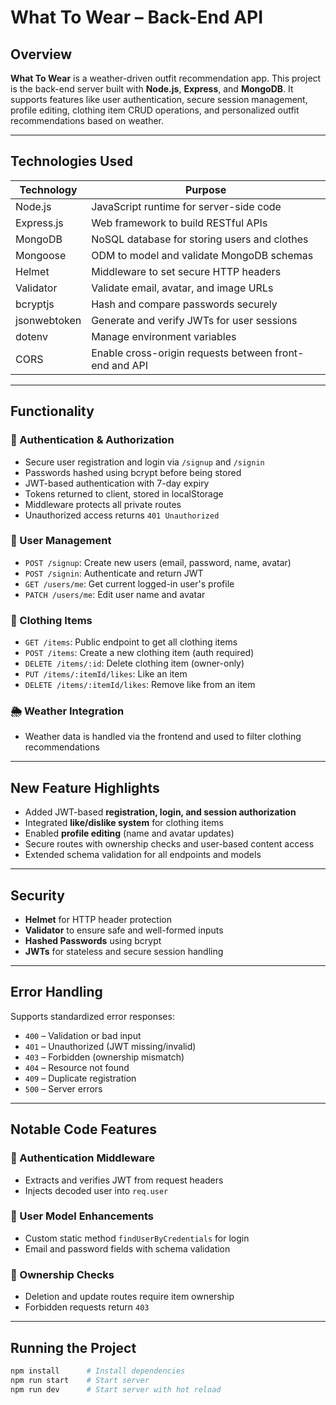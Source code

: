 # What To Wear – Back-End API

## Overview

**What To Wear** is a weather-driven outfit recommendation app. This project is the back-end server built with **Node.js**, **Express**, and **MongoDB**. It supports features like user authentication, secure session management, profile editing, clothing item CRUD operations, and personalized outfit recommendations based on weather.

---

## Technologies Used

| Technology   | Purpose                                                |
| ------------ | ------------------------------------------------------ |
| Node.js      | JavaScript runtime for server-side code                |
| Express.js   | Web framework to build RESTful APIs                    |
| MongoDB      | NoSQL database for storing users and clothes           |
| Mongoose     | ODM to model and validate MongoDB schemas              |
| Helmet       | Middleware to set secure HTTP headers                  |
| Validator    | Validate email, avatar, and image URLs                 |
| bcryptjs     | Hash and compare passwords securely                    |
| jsonwebtoken | Generate and verify JWTs for user sessions             |
| dotenv       | Manage environment variables                           |
| CORS         | Enable cross-origin requests between front-end and API |

---

## Functionality

### 🔐 Authentication & Authorization

- Secure user registration and login via `/signup` and `/signin`
- Passwords hashed using bcrypt before being stored
- JWT-based authentication with 7-day expiry
- Tokens returned to client, stored in localStorage
- Middleware protects all private routes
- Unauthorized access returns `401 Unauthorized`

### 👤 User Management

- `POST /signup`: Create new users (email, password, name, avatar)
- `POST /signin`: Authenticate and return JWT
- `GET /users/me`: Get current logged-in user's profile
- `PATCH /users/me`: Edit user name and avatar

### 🧥 Clothing Items

- `GET /items`: Public endpoint to get all clothing items
- `POST /items`: Create a new clothing item (auth required)
- `DELETE /items/:id`: Delete clothing item (owner-only)
- `PUT /items/:itemId/likes`: Like an item
- `DELETE /items/:itemId/likes`: Remove like from an item

### 🌦️ Weather Integration

- Weather data is handled via the frontend and used to filter clothing recommendations

---

## New Feature Highlights

- Added JWT-based **registration, login, and session authorization**
- Integrated **like/dislike system** for clothing items
- Enabled **profile editing** (name and avatar updates)
- Secure routes with ownership checks and user-based content access
- Extended schema validation for all endpoints and models

---

## Security

- **Helmet** for HTTP header protection
- **Validator** to ensure safe and well-formed inputs
- **Hashed Passwords** using bcrypt
- **JWTs** for stateless and secure session handling

---

## Error Handling

Supports standardized error responses:

- `400` – Validation or bad input
- `401` – Unauthorized (JWT missing/invalid)
- `403` – Forbidden (ownership mismatch)
- `404` – Resource not found
- `409` – Duplicate registration
- `500` – Server errors

---

## Notable Code Features

### 🧩 Authentication Middleware

- Extracts and verifies JWT from request headers
- Injects decoded user into `req.user`

### 👤 User Model Enhancements

- Custom static method `findUserByCredentials` for login
- Email and password fields with schema validation

### 💾 Ownership Checks

- Deletion and update routes require item ownership
- Forbidden requests return `403`

---

## Running the Project

```bash
npm install      # Install dependencies
npm run start    # Start server
npm run dev      # Start server with hot reload
```
